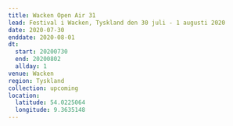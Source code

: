 ```yaml
---
title: Wacken Open Air 31
lead: Festival i Wacken, Tyskland den 30 juli - 1 augusti 2020
date: 2020-07-30
enddate: 2020-08-01
dt:
  start: 20200730
  end: 20200802
  allday: 1
venue: Wacken
region: Tyskland
collection: upcoming
location:
  latitude: 54.0225064
  longitude: 9.3635148
---
```

